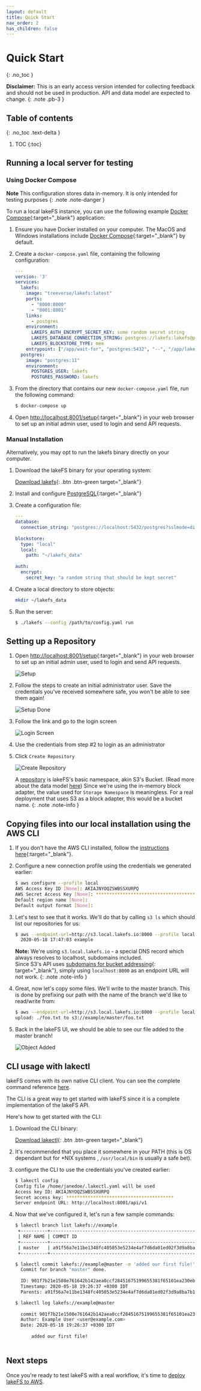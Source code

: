 ```yaml
---
layout: default
title: Quick Start
nav_order: 2
has_children: false
---
```


# Quick Start
{: .no_toc }

**Disclaimer:** This is an early access version intended for collecting feedback and should not be used in production. API and data model are expected to change.
{: .note .pb-3 }

## Table of contents
{: .no_toc .text-delta }

1. TOC
{:toc}


## Running a local server for testing

###  Using Docker Compose

**Note** This configuration stores data in-memory.
It is only intended for testing purposes
{: .note .note-danger }

To run a local lakeFS instance, you can use the following example [Docker Compose](https://docs.docker.com/compose/){:target="_blank"} application:

1. Ensure you have Docker installed on your computer. The MacOS and Windows installations include [Docker Compose](https://docs.docker.com/compose/){:target="_blank"} by default.

1. Create a `docker-compose.yaml` file, containing the following configuration:

   ```yaml
   ---
   version: '3'
   services:
     lakefs:
       image: "treeverse/lakefs:latest"
       ports:
         - "8000:8000"
         - "8001:8001"
       links:
         - postgres
       environment:
         LAKEFS_AUTH_ENCRYPT_SECRET_KEY: some random secret string
         LAKEFS_DATABASE_CONNECTION_STRING: postgres://lakefs:lakefs@postgres/postgres
         LAKEFS_BLOCKSTORE_TYPE: mem
       entrypoint: ["/app/wait-for", "postgres:5432", "--", "/app/lakefs", "run"]
     postgres:
       image: "postgres:11"
       environment:
         POSTGRES_USER: lakefs
         POSTGRES_PASSWORD: lakefs
   ```

1. From the directory that contains our new `docker-compose.yaml` file, run the following command:

   ```bash
   $ docker-compose up
   ```

1. Open [http://localhost:8001/setup](http://localhost:8001/setup){:target="_blank"} in your web browser to set up an initial admin user, used to login and send API requests.


### Manual Installation 

Alternatively, you may opt to run the lakefs binary directly on your computer.

1. Download the lakeFS binary for your operating system:

   [Download lakefs](downloads.md){: .btn .btn-green target="_blank"}

1. Install and configure [PostgreSQL](https://www.postgresql.org/download/){:target="_blank"}

2. Create a configuration file:
    
   ```yaml
   ---
   database:
     connection_string: "postgres://localhost:5432/postgres?sslmode=disable"
    
   blockstore: 
     type: "local"
     local:
       path: "~/lakefs_data"
    
   auth:
     encrypt:
       secret_key: "a random string that should be kept secret"
   ```

3. Create a local directory to store objects:

   ```sh
   mkdir ~/lakefs_data
   ```

4. Run the server:
    
   ```bash
   $ ./lakefs --config /path/to/config.yaml run
   ```

## Setting up a Repository

1. Open [http://localhost:8001/setup](http://localhost:8001/setup){:target="_blank"} in your web browser to set up an initial admin user, used to login and send API requests.

   ![Setup](assets/img/setup.png)

1. Follow the steps to create an initial administrator user. Save the credentials you've received somewhere safe, you won't be able to see them again!

   ![Setup Done](assets/img/setup_done.png)

1. Follow the link and go to the login screen

   ![Login Screen](assets/img/login.png)

1. Use the credentials from step #2 to login as an administrator
1. Click `Create Repository`
    
   ![Create Repository](assets/img/repo_create.png)

   A [repository](index.md#repositories) is lakeFS's basic namespace, akin S3's Bucket. (Read more about the data model [here](what_is_lakefs.html#branching-model))
   Since we're using the in-memory block adapter, the value used for `Storage Namespace` is meaningless.
   For a real deployment that uses S3 as a block adapter, this would be a bucket name. 
   {: .note .note-info }



## Copying files into our local installation using the AWS CLI

1. If you don't have the AWS CLI installed, follow the [instructions here](https://docs.aws.amazon.com/cli/latest/userguide/cli-chap-install.html){:target="_blank"}.
1. Configure a new connection profile using the credentials we generated earlier:

   ```bash
   $ aws configure --profile local
   AWS Access Key ID [None]: AKIAJNYOQZSWBSSXURPQ
   AWS Secret Access Key [None]: ****************************************
   Default region name [None]:
   Default output format [None]:
   ```
1. Let's test to see that it works. We'll do that by calling `s3 ls` which should list our repositories for us:
   
   ```bash
   $ aws --endpoint-url=http://s3.local.lakefs.io:8000 --profile local s3 ls
     2020-05-18 17:47:03 example
   ```
   
   **Note:** We're using `s3.local.lakefs.io` - a special DNS record which always resolves to localhost, subdomains included.  
   Since S3's API uses [subdomains for bucket addressing](https://aws.amazon.com/blogs/aws/amazon-s3-path-deprecation-plan-the-rest-of-the-story/){: target="_blank"}, simply using `localhost:8000` as an endpoint URL will not work.
   {: .note .note-info }

1. Great, now let's copy some files. We'll write to the master branch. This is done by prefixing our path with the name of the branch we'd like to read/write from:

   ```bash
   $ aws --endpoint-url=http://s3.local.lakefs.io:8000 --profile local s3 cp ./foo.txt s3://example/master/
   upload: ./foo.txt to s3://example/master/foo.txt
   ```

1. Back in the lakeFS UI, we should be able to see our file added to the master branch!

   ![Object Added](assets/img/object_added.png)

## CLI usage with lakectl

lakeFS comes with its own native CLI client. You can see the complete command reference [here](reference/commands.md).

The CLI is a great way to get started with lakeFS since it is a complete implementation of the lakeFS API.

Here's how to get started with the CLI:

1. Download the CLI binary:

   [Download lakectl](downloads.md){: .btn .btn-green target="_blank"}


1. It's recommended that you place it somewhere in your PATH (this is OS dependant but for *NIX systems , `/usr/local/bin` is usually a safe bet).
1. configure the CLI to use the credentials you've created earlier:

   ```bash
   $ lakectl config
   Config file /home/janedoe/.lakectl.yaml will be used
   Access key ID: AKIAJNYOQZSWBSSXURPQ
   Secret access key: ****************************************
   Server endpoint URL: http://localhost:8001/api/v1
   ```

1. Now that we've configured it, let's run a few sample commands:

   ```bash
   $ lakectl branch list lakefs://example
    +----------+------------------------------------------------------------------+
    | REF NAME | COMMIT ID                                                        |
    +----------+------------------------------------------------------------------+
    | master   | a91f56a7e11be1348fc405053e5234e4af7d6da01ed02f3d9a8ba7b1f71499c8 |
    +----------+------------------------------------------------------------------+
   
   $ lakectl commit lakefs://example@master -m 'added our first file!'
     Commit for branch "master" done.
     
     ID: 901f7b21e1508e761642b142aea0ccf28451675199655381f65101ea230ebb87
     Timestamp: 2020-05-18 19:26:37 +0300 IDT
     Parents: a91f56a7e11be1348fc405053e5234e4af7d6da01ed02f3d9a8ba7b1f71499c8

   $ lakectl log lakefs://example@master
     
     commit 901f7b21e1508e761642b142aea0ccf28451675199655381f65101ea230ebb87
     Author: Example User <user@example.com>
     Date: 2020-05-18 19:26:37 +0300 IDT
     
         added our first file!
     
   ```

## Next steps

Once you're ready to test lakeFS with a real workflow, it's time to [deploy lakeFS to AWS](deploying/aws.md).

